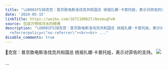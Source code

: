 ```yaml
---
title: "\U0001F53B克宫：普京致电斯洛伐克共和国总 统祖扎娜·卡普托娃，表示对菲佐的支持。 [图片]"
date: '2024-05-15'
linkTitle: https://weibo.com/1671109627/OesmuqFxN
source: 包容万物恒河水的微博
description: "\U0001F53B克宫：普京致电斯洛伐克共和国总 统祖扎娜·卡普托娃，表示对菲佐的支持。 <img style=\"\" src=\"https://tvax4.sinaimg.cn/large/639b1bfbgy1hpqof2q4xgj20zk0g80tj.jpg\"
  referrerpolicy=\"no-referrer\"><br><br> ..."
disable_comments: true
---
```

🔻克宫：普京致电斯洛伐克共和国总 统祖扎娜·卡普托娃，表示对菲佐的支持。 <img style="" src="https://tvax4.sinaimg.cn/large/639b1bfbgy1hpqof2q4xgj20zk0g80tj.jpg" referrerpolicy="no-referrer"><br><br> ...